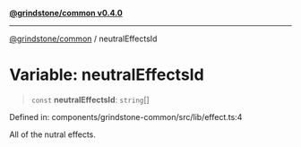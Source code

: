 [**@grindstone/common v0.4.0**](../README.md)

***

[@grindstone/common](../globals.md) / neutralEffectsId

# Variable: neutralEffectsId

> `const` **neutralEffectsId**: `string`[]

Defined in: components/grindstone-common/src/lib/effect.ts:4

All of the nutral effects.
